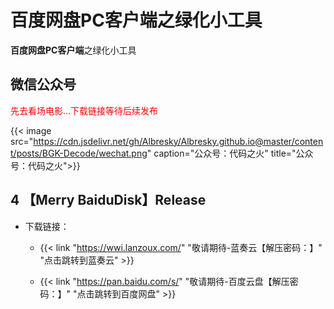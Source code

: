# 百度网盘PC客户端之绿化小工具

**百度网盘PC客户端**之绿化小工具
<!--more-->
## 微信公众号

<span style="color:red;">先去看场电影...下载链接等待后续发布</span>

{{< image src="https://cdn.jsdelivr.net/gh/Albresky/Albresky.github.io@master/content/posts/BGK-Decode/wechat.png" caption="公众号：代码之火" title="公众号：代码之火">}}


## 4 【Merry BaiduDisk】Release

 - 下载链接：

   - {{< link "https://wwi.lanzoux.com/" "敬请期待-蓝奏云【解压密码：】" "点击跳转到蓝奏云" >}}

   - {{< link "https://pan.baidu.com/s/" "敬请期待-百度云盘【解压密码：】" "点击跳转到百度网盘" >}}
